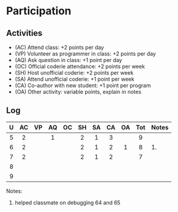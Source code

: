 Participation
=============

## Activities ## 

+ (AC) Attend class: +2 points per day
+ (VP) Volunteer as programmer in class: +2 points per day
+ (AQ) Ask question in class: +1 point per day
+ (OC) Official coderie attendance: +2 points per week
+ (SH) Host unofficial coderie: +2 points per week
+ (SA) Attend unofficial coderie: +1 point per week
+ (CA) Co-author with new student: +1 point per program
+ (OA) Other activity: variable points, explain in notes

## Log ##

| U | AC | VP | AQ | OC | SH | SA | CA | OA | Tot | Notes
|:-:|:--:|:--:|:--:|:--:|:--:|:--:|:--:|:--:|:---:|:--------
| 5 |  2 |    |  1 |    |  2 | 1  | 3  |    | 9   |       
| 6 |  2 |    |    |    |  2 | 1  | 2  | 1  | 8   | 1.
| 7 |  2 |    |    |    |  2 | 1  | 2  |    | 7   |
| 8 | 
| 9 |

Notes:
1. helped classmate on debugging 64 and 65